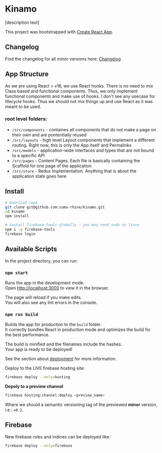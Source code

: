 # Kinamo

[description text]



This project was bootstrapped with [Create React App](https://github.com/facebook/create-react-app).

## Changelog

Find the changelog for all minor versions here: [Changelog](Changelog.md) 
## App Structure

As we are using React > v16, we use React hooks. There is no need to mix Class based and functional 
components. Thus, we only implement functional components and make use of hooks. I don't see any 
usecase for lifecycle hooks. Thus we should not mix things up and use React as it was meant to be 
used.

### root level folders:

- `/src/components`  -  containes all components that do not make a page on their own and are pontentially reused
- `/src/layouts`  -  high level Layout components that implement a different routing. Right now, this is only the App itself and Permalinks
- `/src/models`  -  application-wide interfaces and types that are not bound to a specific API
- `/src/pages`  -  Content Pages. Each file is basically containing the Scaffold for one page of the application
- `/src/store`  -  Redux implementation. Anything that is about the application state goes here

## Install

```bash
# download repo
git clone git@github.com:sumo-rhine/kinamo.git
cd kinamo
npm install

# install firebase-tools globally - you may need sudo on linux
npm i -g firebase-tools
firebase login
```

## Available Scripts

In the project directory, you can run:

### `npm start`

Runs the app in the development mode.\
Open [http://localhost:3000](http://localhost:3000) to view it in the browser.

The page will reload if you make edits.\
You will also see any lint errors in the console.


### `npm run build`

Builds the app for production to the `build` folder.\
It correctly bundles React in production mode and optimizes the build for the best performance.

The build is minified and the filenames include the hashes.\
Your app is ready to be deployed!

See the section about [deployment](https://facebook.github.io/create-react-app/docs/deployment) for more information.

Deploy to the LIVE firebase hosting site:

```bash
firebase deploy --only=hosting
```

**Depoly to a preview channel**
```bash
firebase hosting:channel:deploy <preview_name>
```

Where we should a semantic versioning tag of the previewed **minor** version, 
i.e.: `v0.2`.  

## Firebase

New firebase rules and indices can be deployed like:

```bash
firebase deploy --only=firebase
```
